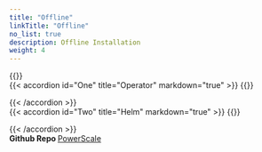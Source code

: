 ```yaml
---
title: "Offline"
linkTitle: "Offline"
no_list: true
description: Offline Installation
weight: 4
---
```


{{<include  file="content/v2/getting-started/installation/offline/dependencies.md" >}}
<br>
{{< accordion id="One" title="Operator" markdown="true" >}} 
{{<include  file="content/v2/getting-started/installation/offline/operator.md" suffix="1">}}

{{< /accordion >}}
<br> 
{{< accordion id="Two" title="Helm" markdown="true" >}} 
{{<include  file="content/v2/getting-started/installation/offline/helm.md" suffix="2">}}

{{< /accordion >}}
<br>
<strong>Github Repo </strong>[PowerScale](https://github.com/dell/csi-powerscale)